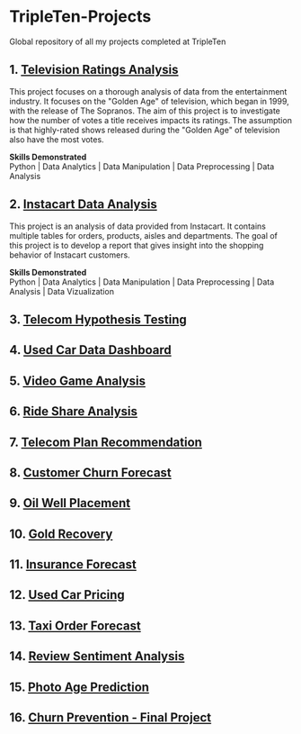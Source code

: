 # TripleTen-Projects
Global repository of all my projects completed at TripleTen

## 1. [Television Ratings Analysis](https://github.com/bintrim1/television-ratings-analysis)
This project focuses on a thorough analysis of data from the entertainment industry. It focuses on the "Golden Age" of television, which began in 1999, with the release of The Sopranos. The aim of this project is to investigate how the number of votes a title receives impacts its ratings. The assumption is that highly-rated shows released during the "Golden Age" of television also have the most votes. 

**Skills Demonstrated**\
Python | Data Analytics | Data Manipulation | Data Preprocessing | Data Analysis

## 2. [Instacart Data Analysis](https://github.com/bintrim1/instacart_data_analysis)
This project is an analysis of data provided from Instacart. It contains multiple tables for orders, products, aisles and departments. The goal of this project is to develop a report that gives insight into the shopping behavior of Instacart customers.

**Skills Demonstrated**\
Python | Data Analytics | Data Manipulation | Data Preprocessing | Data Analysis | Data Vizualization

## 3. [Telecom Hypothesis Testing](https://github.com/bintrim1/telecom-hypothesis-testing)

## 4. [Used Car Data Dashboard](https://github.com/bintrim1/UsedCarDataDashboard)

## 5. [Video Game Analysis](https://github.com/bintrim1/video-game-analysis)

## 6. [Ride Share Analysis](https://github.com/bintrim1/ride-share-analysis)

## 7. [Telecom Plan Recommendation](https://github.com/bintrim1/telecom-plan-rec)

## 8. [Customer Churn Forecast](https://github.com/bintrim1/customer-churn-forecast)

## 9. [Oil Well Placement](https://github.com/bintrim1/oil-well-placement)

## 10. [Gold Recovery](https://github.com/bintrim1/gold-recovery)

## 11. [Insurance Forecast](https://github.com/bintrim1/insurance-forecast)

## 12. [Used Car Pricing](https://github.com/bintrim1/used-car-pricing)

## 13. [Taxi Order Forecast](https://github.com/bintrim1/taxi-order-forecast)

## 14. [Review Sentiment Analysis](https://github.com/bintrim1/review-sentiment-analysis)

## 15. [Photo Age Prediction](https://github.com/bintrim1/photo-age-prediction)

## 16. [Churn Prevention - Final Project](https://github.com/bintrim1/churn-prevention)
